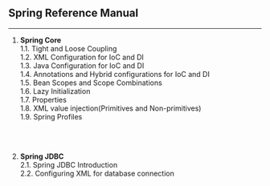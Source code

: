 ## Spring Reference Manual
<hr/>

1. <strong>Spring Core</strong><br>
1.1. Tight and Loose Coupling <br>
1.2. XML Configuration for IoC and DI <br>
1.3. Java Configuration for IoC and DI<br>
1.4. Annotations and Hybrid configurations for IoC and DI<br>
1.5. Bean Scopes and Scope Combinations<br>
1.6. Lazy Initialization<br>
1.7. Properties<br>
1.8. XML value injection(Primitives and Non-primitives)<br>
1.9. Spring Profiles<br>

<br><br>

2. <strong>Spring JDBC</strong><br>
2.1. Spring JDBC Introduction <br>
2.2. Configuring XML for database connection